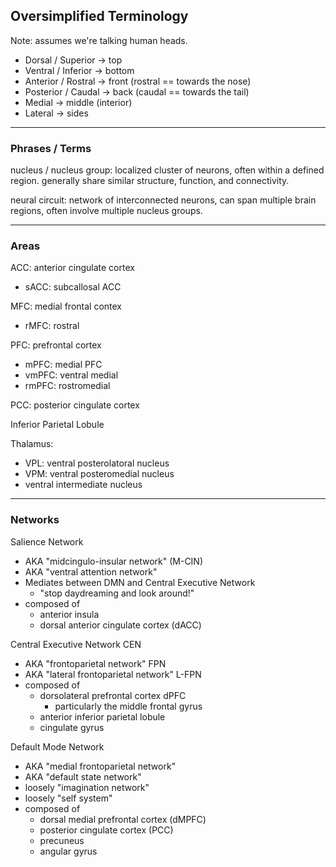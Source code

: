 ## Oversimplified Terminology

Note: assumes we're talking human heads.

* Dorsal / Superior -> top
* Ventral / Inferior -> bottom
* Anterior / Rostral -> front (rostral == towards the nose)
* Posterior / Caudal -> back (caudal == towards the tail)
* Medial -> middle (interior)
* Lateral -> sides

---

### Phrases / Terms

nucleus / nucleus group: localized cluster of neurons, often within a defined region. generally share similar structure, function, and connectivity.

neural circuit: network of interconnected neurons, can span multiple brain regions, often involve multiple nucleus groups.

---

### Areas

ACC:  anterior cingulate cortex
 * sACC: subcallosal ACC

MFC: medial frontal contex
 * rMFC: rostral

PFC: prefrontal cortex
 * mPFC: medial PFC
 * vmPFC: ventral medial
 * rmPFC: rostromedial

PCC: posterior cingulate cortex

Inferior Parietal Lobule

Thalamus:
 * VPL: ventral posterolatoral nucleus
 * VPM: ventral posteromedial nucleus
 * ventral intermediate nucleus

---

### Networks

Salience Network
- AKA "midcingulo-insular network" (M-CIN)
- AKA "ventral attention network"
- Mediates between DMN and Central Executive Network
  - "stop daydreaming and look around!"
- composed of
  - anterior insula
  - dorsal anterior cingulate cortex (dACC)

Central Executive Network CEN
- AKA "frontoparietal network" FPN
- AKA "lateral frontoparietal network" L-FPN
- composed of
  - dorsolateral prefrontal cortex dPFC
    - particularly the middle frontal gyrus
  - anterior inferior parietal lobule
  - cingulate gyrus

Default Mode Network
- AKA "medial frontoparietal network"
- AKA "default state network"
- loosely "imagination network"
- loosely "self system"
- composed of
  - dorsal medial prefrontal cortex (dMPFC)
  - posterior cingulate cortex (PCC)
  - precuneus
  - angular gyrus

